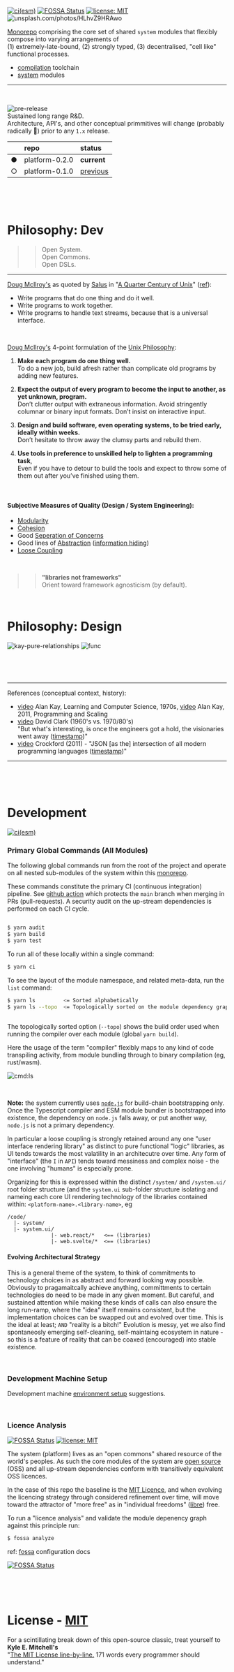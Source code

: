 [![ci(esm)](https://github.com/cellplatform/platform-0.2.0/actions/workflows/node.esm.yml/badge.svg)](https://github.com/cellplatform/platform-0.2.0/actions/workflows/node.esm.yml)
[![FOSSA Status](https://app.fossa.com/api/projects/custom%2B8499%2Fgithub.com%2Fcellplatform%2Fplatform-0.2.0.svg?type=shield)](https://app.fossa.com/projects/custom%2B8499%2Fgithub.com%2Fcellplatform%2Fplatform-0.2.0?ref=badge_shield)
[![license: MIT](https://img.shields.io/badge/license-MIT-blue.svg)](https://opensource.org/licenses/MIT)
![unsplash.com/photos/HLhvZ9HRAwo](https://user-images.githubusercontent.com/185555/190844133-653f7611-c382-40df-b2b0-ea423555e675.png)





[Monorepo](https://en.wikipedia.org/wiki/Monorepo) comprising the core set of shared `system` modules that flexibly compose into varying arrangements of   
(1) extremely-late-bound, (2) strongly typed, (3) decentralised, "cell like" functional processes.

- [compilation](/code/compiler/) toolchain
- [system](/code/system/) modules

---

<p>&nbsp;</p>

![pre-release](https://img.shields.io/badge/status-pre--release-orange.svg)  
Sustained long range R&D.  
Architecture, API's, and other conceptual primmitives will change (probably radically 🐷) prior to any `1.x` release.


|     | repo                | status
| --- | :---                | :---
|  ●  | platform-0.2.0      | __current__
|  ○  | platform-0.1.0      | [previous](https://github.com/cellplatform/platform-0.1.0)



<p>&nbsp;</p>
<p>&nbsp;</p>

# Philosophy: Dev

>> Open System.  
   Open Commons.  
   Open DSLs.

---

[Doug McIlroy's](https://en.wikipedia.org/wiki/Douglas_McIlroy) as quoted by [Salus](https://en.wikipedia.org/wiki/Peter_H._Salus) in "[A Quarter Century of Unix](https://www.google.co.nz/books/edition/_/ULBQAAAAMAAJ?hl=en&gbpv=0)" ([ref](https://blog.izs.me/2013/04/unix-philosophy-and-nodejs/)):

- Write programs that do one thing and do it well.
- Write programs to work together.
- Write programs to handle text streams, because that is a universal interface.

<p>&nbsp;</p>

[Doug McIlroy's](https://en.wikipedia.org/wiki/Douglas_McIlroy) 4-point formulation of the [Unix Philosophy](http://www.catb.org/esr/writings/taoup/html/ch01s06.html):

1. **Make each program do one thing well.**  
   To do a new job, build afresh rather than complicate old programs by adding new features.

2. **Expect the output of every program to become the input to another, as yet unknown, program.**  
   Don’t clutter output with extraneous information. Avoid stringently columnar or binary input formats. Don’t insist on interactive input.

3. **Design and build software, even operating systems, to be tried early, ideally within weeks.**  
   Don’t hesitate to throw away the clumsy parts and rebuild them.

4. **Use tools in preference to unskilled help to lighten a programming task**,  
   Even if you have to detour to build the tools and expect to throw some of them out after you’ve finished using them.

<p>&nbsp;</p>

#### Subjective Measures of Quality (Design / System Engineering):

- [Modularity](https://en.wikipedia.org/wiki/Modularity)
- [Cohesion](https://en.wikipedia.org/wiki/Cohesion_(computer_science))
- Good [Seperation of Concerns](https://en.wikipedia.org/wiki/Separation_of_concerns)
- Good lines of [Abstraction](https://en.wikipedia.org/wiki/Abstraction_(computer_science))  ([information hiding](https://en.wikipedia.org/wiki/Information_hiding))
- [Loose Coupling](https://en.wikipedia.org/wiki/Loose_coupling)

<p>&nbsp;</p>


>> **"libraries not frameworks"**  
>> Orient toward framework agnosticism (by default).

<p>&nbsp;</p>

# Philosophy: Design

![kay-pure-relationships](https://user-images.githubusercontent.com/185555/186360463-cfd81f46-3429-4741-bbb3-b32015a388ac.png)
![func](https://user-images.githubusercontent.com/185555/185738258-68e54981-0eb8-49b8-b8a8-a64b1ac45023.png)

<p>&nbsp;</p>
<p>&nbsp;</p>

---

References (conceptual context, history):

- [video](https://www.youtube.com/watch?v=Ud8WRAdihPg) Alan Kay, Learning and Computer Science, 1970s, [video](https://www.youtube.com/watch?v=YyIQKBzIuBY) Alan Kay, 2011, Programming and Scaling
- [video](https://www.youtube.com/watch?v=cmi-AXKvx30&t=323s) David Clark (1960's vs. 1970/80's)  
  "But what's interesting, is once the engineers got a hold, the visionaries went away ([timestamp](https://www.youtube.com/watch?v=cmi-AXKvx30&t=253s))"
- [video](https://www.youtube.com/watch?v=-C-JoyNuQJs) Crockford (2011) - "JSON [as the] intersection of all modern programming languages ([timestamp](https://youtu.be/-C-JoyNuQJs?t=741))"

---

<p>&nbsp;</p>
<p>&nbsp;</p>

# Development

[![ci(esm)](https://github.com/cellplatform/platform-0.2.0/actions/workflows/node.esm.yml/badge.svg)](https://github.com/cellplatform/platform-0.2.0/actions/workflows/node.esm.yml)

### Primary Global Commands (All Modules)

The following global commands run from the root of the project and operate on all nested
sub-modules of the system within this [monorepo](https://en.wikipedia.org/wiki/Monorepo).

These commands constitute the primary CI (continuous integration) pipeline.
See [github action](https://github.com/cellplatform/platform-0.2.0/actions/workflows/node.esm.yml)
which protects the `main` branch when merging in PRs (pull-requests). 
A security audit on the up-stream dependencies is performed on each CI cycle.


```bash

$ yarn audit
$ yarn build
$ yarn test

```

To run all of these locally within a single command:
```bash
$ yarn ci
```

To see the layout of the module namespace, and related meta-data, run the `list` command:
```bash
$ yarn ls         <= Sorted alphabetically
$ yarn ls --topo  <= Topologically sorted on the module dependency graph (depth-first)
                        
```

The topologically sorted option (`--topo`) shows the build order used when running the compiler over each module (global `yarn build`).

Here the usage of the term "compiler" flexibly maps to any kind of code transpiling activity, from module bundling through to binary compilation (eg, rust/wasm).


![cmd:ls](https://user-images.githubusercontent.com/185555/192442837-debd2c41-b1e8-4c1a-a4d6-1dcbf83173fd.png)





<p>&nbsp;</p>

**Note:** the system currently uses [`node.js`](https://nodejs.org/) for build-chain bootstrapping only. Once the Typescript compiler 
and ESM module bundler is bootstrapped into existence, the dependency on `node.js` falls away, or put another way, `node.js` is not a 
primary dependency.  

In particular a loose coupling is strongly retained around any one  "user interface rendering library" as distinct to pure functional "logic" libraries, as UI tends towards the most valatility in an architecutre over time.  Any form of "interface" (the `I` in `API`) tends toward messiness and complex noise - the one involving "humans" is especially prone.   

Organizing for this is expressed within the distinct `/system/` and `/system.ui/` root folder structure (and the `system.ui` sub-folder structure isolating and nameing each core UI rendering technology of the libraries contained within: `<platform-name>.<library-name>`, eg 


```
/code/
  |- system/
  |- system.ui/
              |- web.react/*   <== (libraries)
              |- web.svelte/*  <== (libraries)
```



#### Evolving Architectural Strategy

This is a general theme of the system, to think of commitments to technology choices in as abstract and forward looking way possible.
Obviously to pragamaitcally achieve anything, committments to certain technologies do need to be made in any given moment.  But careful, and sustained
attention while making these kinds of calls can also ensure the long run-ramp, where the "idea" itself remains consistent, but the implementation
choices can be swapped out and evolved over time.  This is the ideal at least; `AND` "reality is a bitch!"  Evolution is messy, yet we also find spontaneosly emerging self-cleaning, self-maintaing ecosystem in nature - so this is a feature of reality that can be coaxed (encouraged) into stable existence.


<p>&nbsp;</p>

### Development Machine Setup

Development machine [environment setup](docs/env.setup.md) suggestions.

<p>&nbsp;</p>

### Licence Analysis

[![FOSSA Status](https://app.fossa.com/api/projects/custom%2B8499%2Fgithub.com%2Fcellplatform%2Fplatform-0.2.0.svg?type=shield)](https://app.fossa.com/projects/custom%2B8499%2Fgithub.com%2Fcellplatform%2Fplatform-0.2.0?ref=badge_shield)
[![license: MIT](https://img.shields.io/badge/license-MIT-blue.svg)](https://opensource.org/licenses/MIT)

The system (platform) lives as an "open commons" shared resource of the world's peoples. As such the core modules of the system are [open source](https://en.wikipedia.org/wiki/Open-source_software) (OSS) and all up-stream dependencies conform with transitively equivalent OSS licences.

In the case of this repo the baseline is the [MIT Licence](LICENSE), and when evolving the licencing strategy through considered refinement over time, will move toward the attractor of "more free" as in "individual freedoms" ([libre](https://en.wiktionary.org/wiki/libre)) free.

To run a "licence analysis" and validate the module depenency graph against this principle run:

```bash
$ fossa analyze
```

ref: [fossa](https://docs.fossa.com/docs/importing-a-project) configuration docs

[![FOSSA Status](https://app.fossa.com/api/projects/custom%2B8499%2Fgithub.com%2Fcellplatform%2Fplatform-0.2.0.svg?type=large)](https://app.fossa.com/projects/custom%2B8499%2Fgithub.com%2Fcellplatform%2Fplatform-0.2.0?ref=badge_large)

<p>&nbsp;</p>
<p>&nbsp;</p>

# License - [MIT](LICENSE)

For a scintillating break down of this open-source classic, treat yourself to **Kyle E. Mitchell's**  
"[The MIT License line-by-line.](https://writing.kemitchell.com/2016/09/21/MIT-License-Line-by-Line.html) 171 words every programmer should understand."

<p>&nbsp;</p>
